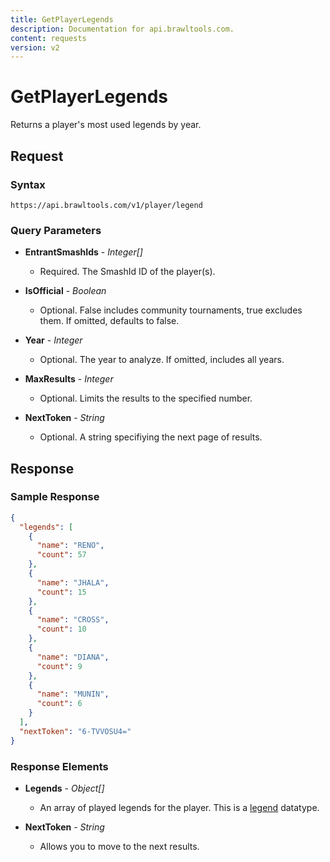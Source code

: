 ```yaml
---
title: GetPlayerLegends
description: Documentation for api.brawltools.com.
content: requests
version: v2
---
```


# GetPlayerLegends

Returns a player's most used legends by year.

## Request

### Syntax

`https://api.brawltools.com/v1/player/legend`

### Query Parameters

- **EntrantSmashIds** - _Integer[]_
  - Required. The SmashId ID of the player(s).

- **IsOfficial** - _Boolean_
  - Optional. False includes community tournaments, true excludes them. If omitted, defaults to false.

- **Year** - _Integer_
  - Optional. The year to analyze. If omitted, includes all years.

- **MaxResults** - _Integer_
  - Optional. Limits the results to the specified number.

- **NextToken** - _String_
  - Optional. A string specifiying the next page of results.

## Response

### Sample Response

```json
{
  "legends": [
    {
      "name": "RENO",
      "count": 57
    },
    {
      "name": "JHALA",
      "count": 15
    },
    {
      "name": "CROSS",
      "count": 10
    },
    {
      "name": "DIANA",
      "count": 9
    },
    {
      "name": "MUNIN",
      "count": 6
    }
  ],
  "nextToken": "6-TVVOSU4="
}
```

### Response Elements

- **Legends** - _Object[]_
  - An array of played legends for the player. This is a <a href="../../datatypes/legend">legend</a> datatype.

- **NextToken** - _String_
  - Allows you to move to the next results.
